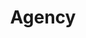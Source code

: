 ---
title:			"Agency"
slug:			agency
src:			/template-overviews/agency
categories:		template landing-pages one-page portfolios featured popular
description:	"A clean, stylish, one page Bootstrap portfolio theme perfect for your agency or small business."
bump:			"A one page agency theme."
img-src:		/img/templates/agency.jpg
img-desc:		"Free Bootstrap Agency Theme - Start Bootstrap"
layout:			template-overview

meta-title: "Agency - One Page Bootstrap Theme"
meta-description: "A free one page Bootstrap portfolio theme for agencies. All Start Bootstrap templates are free to download and open source."

features:
  - Fully responsive
  - Custom collapsing navigation with active classes, smooth page scrolling, and responsive fallback stylings
  - Services section with CSS only circle icons by Font Awesome
  - Portfolio grid with modal window popup previews for portfolio item details
  - About section with a responsive timeline, special thanks to Bootsnipp
  - Team member section with circle profile images and social media links
  - Working PHP contact form with validation - just add your email address to the PHP file included
  - Footer with social links, copyright information, and other links
  - LESS files included for deeper customization options

long-description: "Agency is a stylish, one page Bootstrap theme for agencies and small businesses. The design of Agency is based off of the Golden PSD Theme by Mathavan Jaya. You can download the PSD verison of this theme at FreebiesXpress.com."

alt-version:		"no"

user-version:		"yes"
user-jekyll:		"https://github.com/y7kim/agency-jekyll-theme"
user-grav:			"https://github.com/getgrav/grav-theme-agency"

v4-version:     "yes"
alt-v4:         "https://github.com/BlackrockDigital/startbootstrap-agency/archive/v4-dev.zip"

redirect_from:
  - /agency/
  - /templates/agency/
  - /downloads/agency.zip/
---